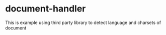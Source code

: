 document-handler
================

This is example using third party library to detect language and charsets of document
